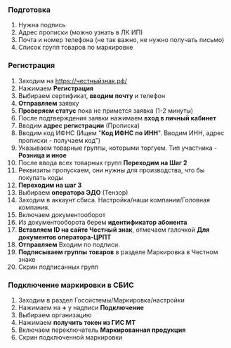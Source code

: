 ### Подготовка

1. Нужна подпись
2. Адрес прописки (можно узнать в ЛК ИП)
3. Почта и номер телефона (не так важно, не нужно получать письмо)
4. Список групп товаров по маркировке

### Регистрация

1. Заходим на https://честныйзнак.рф/
2. Нажимаем **Регистрация** 
3. Выбираем сертификат, **вводим почту** и телефон
4. **Отправляем** заявку
5. **Проверяем статус** пока не примется заявка (1-2 минуты)
6. После подтверждения заявки нажимаем **вход в личный кабинет**
7. Вводим **адрес регистрации** (Прописка)
8. Вводим код ИФНС (Ищем "**Код ИФНС по ИНН**". Вводим ИНН, адрес прописки - получаем код")
9. Указываем товарные группы, которыми торгуем. Тип участника - **Розница и иное**
10. После ввода всех товарных групп **Переходим на Шаг 2** 
11. Реквизиты пропускаем, они нужны для производства, что бы покупать коды
12. **Переходим на шаг 3**
13. Выбираем **оператора ЭДО** (Тензор)
14. Заходим в аккаунт сбиса. Настройка/наши компании/Головная компания.
15. Включаем документооборот
16. Из документооборота берем **идентификатор абонента**
17. **Вставляем ID на сайте Честный знак**, отмечаем галочкой **Для документов оператора-ЦРПТ**
18. **Отправляем** Входим по подписи.
19. **Подписываем группы** **товаров** в разделе Маркировка в Честном знаке
20. Скрин подписанных групп

### Подключение маркировки в СБИС
1. Заходим в раздел Госсистемы/Маркировка/настройки
2. Нажимаем на **+** у надписи **Подключение**
3. Выбираем организацию
4. Нажимаем **получить токен из ГИС МТ** 
5. Включаем переключатель **Маркированная продукция**
6. Скрин подключенной маркировки



